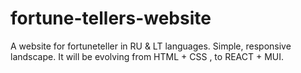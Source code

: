 # fortune-tellers-website
A website for fortuneteller in RU &amp; LT languages. Simple, responsive landscape. It will be evolving from  HTML + CSS , to REACT + MUI.  

